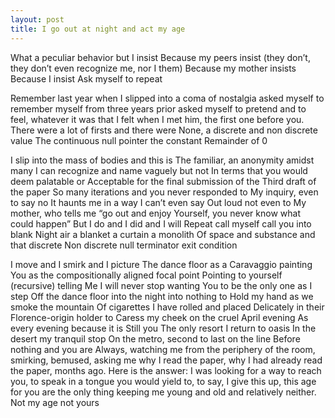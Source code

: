 ```yaml
---
layout: post
title: I go out at night and act my age
---
```


What a peculiar behavior but I insist
Because my peers insist (they don’t, 
they don’t even recognize me, nor I them)
Because my mother insists
Because I insist
Ask myself to repeat

Remember last year when I slipped 
into a coma of nostalgia asked myself 
to remember myself from three years prior
asked myself to pretend 
and to feel, whatever it was
that I felt when I met him,
the first one before you.
There were a lot of firsts and there were
None, a discrete and non discrete value
The continuous null pointer the constant
Remainder of 0

I slip into the mass of bodies and this is
The familiar, an anonymity amidst many
I can recognize and name vaguely but not 
In terms that you would deem palatable or
Acceptable for the final submission of the 
Third draft of the paper
So many iterations and you never responded to
My inquiry, even to say no
It haunts me in a way I can’t even say
Out loud not even to
My mother, who tells me “go out and enjoy
Yourself, you never know what could happen”
But I do and I did and I will
Repeat call myself call you into blank
 Night air a blanket a curtain a monolith 
Of space and substance and that discrete
Non discrete null terminator exit condition

I move and I smirk and I picture
The dance floor as a Caravaggio painting
You as the compositionally aligned focal point
Pointing to yourself (recursive) telling
Me I will never stop wanting
You to be the only one as I step
Off the dance floor into the night into nothing to
Hold my hand as we smoke the mountain
Of cigarettes I have rolled and placed
Delicately in their Florence-origin holder to
Caress my cheek on the cruel April evening
As every evening because it is
Still you
The only resort I return to oasis
In the desert my tranquil stop 
On the metro, second to last on the line
Before nothing and you are
Always, watching me from the periphery of the room, 
smirking, bemused, asking me why I read the paper, 
why I had already read the paper,
months ago. Here is the answer: I was looking
for a way to reach you,
to speak in a tongue you would yield to,
to say, I give this up, this age for you
are the only thing keeping me
young and old and relatively
neither. Not my age not yours 